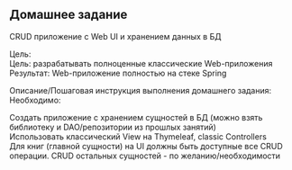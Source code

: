 ## Домашнее задание
CRUD приложение с Web UI и хранением данных в БД

Цель:<br/>
Цель: разрабатывать полноценные классические Web-приложения<br/>
Результат: Web-приложение полностью на стеке Spring

Описание/Пошаговая инструкция выполнения домашнего задания:<br/>
Необходимо:

Создать приложение с хранением сущностей в БД (можно взять библиотеку и DAO/репозитории из прошлых занятий)<br/>
Использовать классический View на Thymeleaf, classic Controllers<br/>
Для книг (главной сущности) на UI должны быть доступные все CRUD операции. CRUD остальных сущностей - по желанию/необходимости